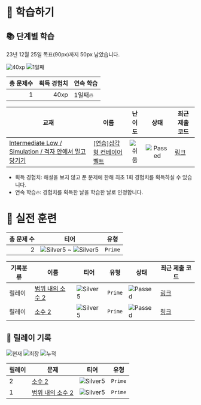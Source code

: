 # 📖 학습하기

## 📚 단계별 학습
23년 12월 25일 목표(90px)까지 50px 남았습니다.

![40xp](https://img.shields.io/badge/EXP-40xp-%235cb85c.svg?for-the-badge)
![1일째](https://img.shields.io/badge/연속학습-1일째-%23E34F26.svg?for-the-badge)

|총 문제수|획득 경험치|연속 학습|
|---:|---:|---|
1|40xp|1일째🔥|

|교재|이름|난이도|상태|최근 제출 코드|
|---|---|:---:|:---:|---|
|[Intermediate Low / Simulation / 격자 안에서 밀고 당기기](https://www.codetree.ai/missions?missionId=2)|[[연습]삼각형 컨베이어 벨트](https://www.codetree.ai/missions/2/problems/conveyor-belt-triangle)|![쉬움][easy]|![Passed][passed]|[링크](https://github.com/bodol4748/codetree-TILs/blob/main/231225/%EC%82%BC%EA%B0%81%ED%98%95%20%EC%BB%A8%EB%B2%A0%EC%9D%B4%EC%96%B4%20%EB%B2%A8%ED%8A%B8/conveyor-belt-triangle.java)|


* 획득 경험치: 해설을 보지 않고 푼 문제에 한해 최초 1회 경험치를 획득하실 수 있습니다.
* 연속 학습:fire:: 경험치를 획득한 날을 학습한 날로 인정합니다.


# 🥇 실전 훈련
|총 문제 수|티어|유형|
|---:|---|---|
|2|![Silver5][s5] ~ ![Silver5][s5]|`Prime`|

|기록분류|이름|티어|유형|상태|최근 제출 코드|
|---|---|---|---|---|---|
|릴레이|[범위 내의 소수 2](https://www.codetree.ai/training-field/search/problems/prime-range-2)|![Silver5][s5]|`Prime`|![Passed][passed]|[링크](https://github.com/bodol4748/codetree-TILs/blob/main/231225/%EB%B2%94%EC%9C%84%20%EB%82%B4%EC%9D%98%20%EC%86%8C%EC%88%98%202/prime-range-2.java)|
|릴레이|[소수 2](https://www.codetree.ai/training-field/search/problems/prime-number-2)|![Silver5][s5]|`Prime`|![Passed][passed]|[링크](https://github.com/bodol4748/codetree-TILs/blob/main/231225/%EC%86%8C%EC%88%98%202/prime-number-2.java)|


## 🏃 릴레이 기록
![현재](https://img.shields.io/badge/현재_릴레이-2-%235cb85c.svg?for-the-badge)
![최장](https://img.shields.io/badge/최장_릴레이-2-%23E34F26.svg?for-the-badge)
![누적](https://img.shields.io/badge/누적_릴레이-2-%2300599C.svg?for-the-badge)

|릴레이|문제|티어|유형|
|---|---|---|---|
|2|[소수 2](https://www.codetree.ai/training-field/search/problems/prime-number-2)|![Silver5][s5]|`Prime`|
|1|[범위 내의 소수 2](https://www.codetree.ai/training-field/search/problems/prime-range-2)|![Silver5][s5]|`Prime`|










[b5]: https://img.shields.io/badge/Bronze_5-%235D3E31.svg
[b4]: https://img.shields.io/badge/Bronze_4-%235D3E31.svg
[b3]: https://img.shields.io/badge/Bronze_3-%235D3E31.svg
[b2]: https://img.shields.io/badge/Bronze_2-%235D3E31.svg
[b1]: https://img.shields.io/badge/Bronze_1-%235D3E31.svg
[s5]: https://img.shields.io/badge/Silver_5-%23394960.svg
[s4]: https://img.shields.io/badge/Silver_4-%23394960.svg
[s3]: https://img.shields.io/badge/Silver_3-%23394960.svg
[s2]: https://img.shields.io/badge/Silver_2-%23394960.svg
[s1]: https://img.shields.io/badge/Silver_1-%23394960.svg
[g5]: https://img.shields.io/badge/Gold_5-%23FFC433.svg
[g4]: https://img.shields.io/badge/Gold_4-%23FFC433.svg
[g3]: https://img.shields.io/badge/Gold_3-%23FFC433.svg
[g2]: https://img.shields.io/badge/Gold_2-%23FFC433.svg
[g1]: https://img.shields.io/badge/Gold_1-%23FFC433.svg
[p5]: https://img.shields.io/badge/Platinum_5-%2376DDD8.svg
[p4]: https://img.shields.io/badge/Platinum_4-%2376DDD8.svg
[p3]: https://img.shields.io/badge/Platinum_3-%2376DDD8.svg
[p2]: https://img.shields.io/badge/Platinum_2-%2376DDD8.svg
[p1]: https://img.shields.io/badge/Platinum_1-%2376DDD8.svg
[passed]: https://img.shields.io/badge/Passed-%23009D27.svg
[failed]: https://img.shields.io/badge/Failed-%23D24D57.svg
[easy]: https://img.shields.io/badge/쉬움-%235cb85c.svg?for-the-badge
[medium]: https://img.shields.io/badge/보통-%23FFC433.svg?for-the-badge
[hard]: https://img.shields.io/badge/어려움-%23D24D57.svg?for-the-badge